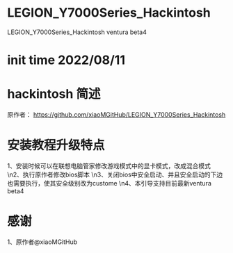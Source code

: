 # LEGION_Y7000Series_Hackintosh
LEGION_Y7000Series_Hackintosh ventura beta4

# init time 2022/08/11

# hackintosh 简述

原作者： https://github.com/xiaoMGitHub/LEGION_Y7000Series_Hackintosh

# 安装教程升级特点
  1、安装时候可以在联想电脑管家修改游戏模式中的显卡模式，改成混合模式
  \n2、执行原作者修改bios脚本
  \n3、关闭bios中安全启动、并且安全启动的下边也需要执行，使其安全级别改为custome
  \n4、本引导支持目前最新ventura beta4
  
# 感谢
1、原作者@xiaoMGitHub
